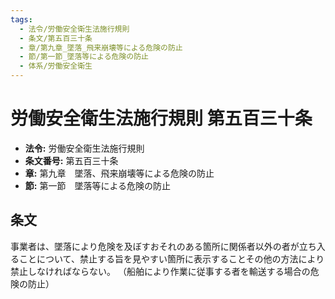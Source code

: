 ```yaml
---
tags:
  - 法令/労働安全衛生法施行規則
  - 条文/第五百三十条
  - 章/第九章_墜落_飛来崩壊等による危険の防止
  - 節/第一節_墜落等による危険の防止
  - 体系/労働安全衛生
---
```

# 労働安全衛生法施行規則 第五百三十条

- **法令:** 労働安全衛生法施行規則
- **条文番号:** 第五百三十条
- **章:** 第九章　墜落、飛来崩壊等による危険の防止
- **節:** 第一節　墜落等による危険の防止

## 条文
事業者は、墜落により危険を及ぼすおそれのある箇所に関係者以外の者が立ち入ることについて、禁止する旨を見やすい箇所に表示することその他の方法により禁止しなければならない。
（船舶により作業に従事する者を輸送する場合の危険の防止）

